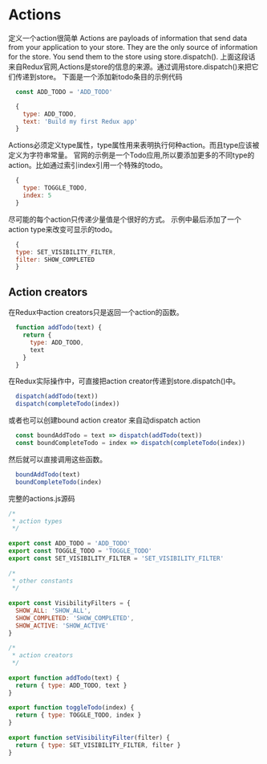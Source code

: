 # Actions
定义一个action很简单
Actions are payloads of information that send data from your application to your store. They are the only source of information for the store. You send them to the store using store.dispatch().
上面这段话来自Redux官网,Actions是store的信息的来源。通过调用store.dispatch()来把它们传递到store。
下面是一个添加新todo条目的示例代码
```JavaScript
  const ADD_TODO = 'ADD_TODO'

  {
    type: ADD_TODO,
    text: 'Build my first Redux app'
  }
```
Actions必须定义type属性，type属性用来表明执行何种action。而且type应该被定义为字符串常量。
官网的示例是一个Todo应用,所以要添加更多的不同type的action。比如通过索引index引用一个特殊的todo。
```JavaScript
  {
    type: TOGGLE_TODO,
    index: 5
  }
```
尽可能的每个action只传递少量值是个很好的方式。
示例中最后添加了一个action type来改变可显示的todo。
```JavaScript
  {
  type: SET_VISIBILITY_FILTER,
  filter: SHOW_COMPLETED
  }
```

## Action creators
在Redux中action creators只是返回一个action的函数。
```JavaScript
  function addTodo(text) {
    return {
      type: ADD_TODO,
      text
    }
  }
```
在Redux实际操作中，可直接把action creator传递到store.dispatch()中。
```JavaScript
  dispatch(addTodo(text))
  dispatch(completeTodo(index))
```
或者也可以创建bound action creator 来自动dispatch action
```JavaScript
  const boundAddTodo = text => dispatch(addTodo(text))
  const boundCompleteTodo = index => dispatch(completeTodo(index))
```
然后就可以直接调用这些函数。
```JavaScript
  boundAddTodo(text)
  boundCompleteTodo(index)
```

完整的actions.js源码
```JavaScript
/*
 * action types
 */
 
export const ADD_TODO = 'ADD_TODO'
export const TOGGLE_TODO = 'TOGGLE_TODO'
export const SET_VISIBILITY_FILTER = 'SET_VISIBILITY_FILTER'
 
/*
 * other constants
 */
 
export const VisibilityFilters = {
  SHOW_ALL: 'SHOW_ALL',
  SHOW_COMPLETED: 'SHOW_COMPLETED',
  SHOW_ACTIVE: 'SHOW_ACTIVE'
}
 
/*
 * action creators
 */
 
export function addTodo(text) {
  return { type: ADD_TODO, text }
}
 
export function toggleTodo(index) {
  return { type: TOGGLE_TODO, index }
}
 
export function setVisibilityFilter(filter) {
  return { type: SET_VISIBILITY_FILTER, filter }
}
```
